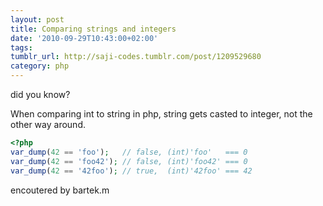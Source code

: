 ```yaml
---
layout: post
title: Comparing strings and integers
date: '2010-09-29T10:43:00+02:00'
tags: 
tumblr_url: http://saji-codes.tumblr.com/post/1209529680
category: php
---
```


did you know?



When comparing int to string in php, string gets casted to integer, not the other way around.


```php
<?php
var_dump(42 == 'foo');   // false, (int)'foo'   === 0
var_dump(42 == 'foo42'); // false, (int)'foo42' === 0
var_dump(42 == '42foo'); // true,  (int)'42foo' === 42
```


encoutered by bartek.m
